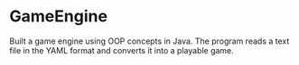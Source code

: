 # GameEngine
Built a game engine using OOP concepts in Java. The program reads a text file in the YAML format and converts it into a playable game.
